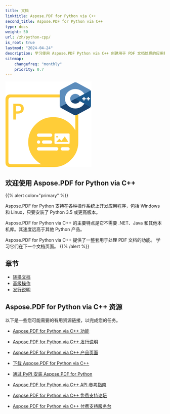 ```yaml
---
title: 文档
linktitle: Aspose.PDF for Python via C++
second_title: Aspose.PDF for Python via C++
type: docs
weight: 50
url: /zh/python-cpp/
is_root: true
lastmod: "2024-04-24"
description: 学习使用 Aspose.PDF Python via C++ 创建用于 PDF 文档处理的应用程序，适用于任何平台的 Python。浏览教程、示例代码等。
sitemap:
    changefreq: "monthly"
    priority: 0.7
---
```


![Aspose.PDF for Python via C++ logo image](aspose_pdf-for-python-cpp.png)

## 欢迎使用 Aspose.PDF for Python via C++

{{% alert color="primary" %}}

Aspose.PDF for Python 支持在各种操作系统上开发应用程序，包括 Windows 和 Linux，只要安装了 Python 3.5 或更高版本。

Aspose.PDF for Python via C++ 的主要特点是它不需要 .NET、Java 和其他本机库。其速度远高于其他 Python 产品。

Aspose.PDF for Python via C++ 提供了一整套用于处理 PDF 文档的功能。
 学习它们在下一个文档页面。
{{% /alert %}}

## 章节

- [转换文档](/pdf/zh/python-cpp/converting/)
- [高级操作](/pdf/zh/python-cpp/advanced-operations/)
- [发行说明](https://releases.aspose.com/pdf/pythoncpp/)

## Aspose.PDF for Python via C++ 资源

以下是一些您可能需要的有用资源链接，以完成您的任务。

- [Aspose.PDF for Python via C++ 功能](/pdf/zh/python-cpp/key-features/)
- [Aspose.PDF for Python via C++ 发行说明](https://releases.aspose.com/pdf/pythoncpp/)
- [Aspose.PDF for Python via C++ 产品页面](https://products.aspose.com/pdf/python-cpp/)
- [下载 Aspose.PDF for Python via C++](https://releases.aspose.com/pdf/pythoncpp/)
- [通过 PyPI 安装 Aspose.PDF for Python](https://pypi.org/project/aspose-pdf-cpp-for-python/)
- [Aspose.PDF for Python via C++ API 参考指南](https://reference.aspose.com/pdf/python-cpp/)
- [Aspose.PDF for Python via C++ 免费支持论坛](https://forum.aspose.com/c/pdf/10)

- [Aspose.PDF for Python via C++ 付费支持服务台](https://helpdesk.aspose.com/)
